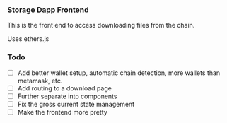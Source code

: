 ### Storage Dapp Frontend

This is the front end to access downloading files from the chain.

Uses ethers.js 

### Todo

- [ ] Add better wallet setup, automatic chain detection, more wallets than metamask, etc.
- [ ] Add routing to a download page
- [ ] Further separate into components
- [ ] Fix the gross current state management
- [ ] Make the frontend more pretty